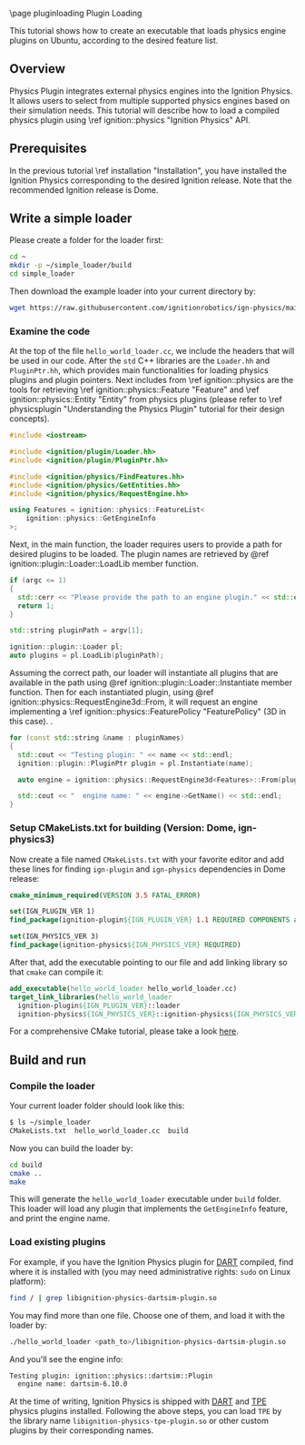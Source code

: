 \page pluginloading Plugin Loading

This tutorial shows how to create an executable that loads physics engine
plugins on Ubuntu, according to the desired feature list.

## Overview

Physics Plugin integrates external physics engines into the Ignition Physics.
It allows users to select from multiple supported physics engines based on their
simulation needs. This tutorial will describe how to load a compiled physics
plugin using \ref ignition::physics "Ignition Physics" API.

## Prerequisites

In the previous tutorial \ref installation "Installation", you have installed the
Ignition Physics corresponding to the desired Ignition release. Note that the
recommended Ignition release is Dome.

## Write a simple loader

Please create a folder for the loader first:

```bash
cd ~
mkdir -p ~/simple_loader/build
cd simple_loader
```

Then download the example loader into your current directory by:

```bash
wget https://raw.githubusercontent.com/ignitionrobotics/ign-physics/main/examples/hello_world_loader/hello_world_loader.cc
```

### Examine the code

At the top of the file `hello_world_loader.cc`, we include the headers that will
be used in our code. After the `std` C++ libraries are the `Loader.hh` and
`PluginPtr.hh`, which provides main functionalities for loading physics plugins
and plugin pointers. Next includes from \ref ignition::physics are the tools for
retrieving \ref ignition::physics::Feature "Feature" and
\ref ignition::physics::Entity "Entity" from physics plugins (please refer to
\ref physicsplugin "Understanding the Physics Plugin" tutorial for their
design concepts).

```cpp
#include <iostream>

#include <ignition/plugin/Loader.hh>
#include <ignition/plugin/PluginPtr.hh>

#include <ignition/physics/FindFeatures.hh>
#include <ignition/physics/GetEntities.hh>
#include <ignition/physics/RequestEngine.hh>

using Features = ignition::physics::FeatureList<
    ignition::physics::GetEngineInfo
>;
```

Next, in the main function, the loader requires users to provide a path for
desired plugins to be loaded. The plugin names are retrieved by
@ref ignition::plugin::Loader::LoadLib member function.

```cpp
if (argc <= 1)
{
  std::cerr << "Please provide the path to an engine plugin." << std::endl;
  return 1;
}

std::string pluginPath = argv[1];

ignition::plugin::Loader pl;
auto plugins = pl.LoadLib(pluginPath);
```

Assuming the correct path, our loader will instantiate all plugins that are
available in the path using @ref ignition::plugin::Loader::Instantiate member
function. Then for each instantiated plugin, using
@ref ignition::physics::RequestEngine3d<Features>::From, it will request an
engine implementing a \ref ignition::physics::FeaturePolicy "FeaturePolicy" (3D
  in this case).
.

```cpp
for (const std::string &name : pluginNames)
{
  std::cout << "Testing plugin: " << name << std::endl;
  ignition::plugin::PluginPtr plugin = pl.Instantiate(name);

  auto engine = ignition::physics::RequestEngine3d<Features>::From(plugin);

  std::cout << "  engine name: " << engine->GetName() << std::endl;
}
```

### Setup CMakeLists.txt for building (Version: Dome, ign-physics3)

Now create a file named `CMakeLists.txt` with your favorite editor and add these
lines for finding `ign-plugin` and `ign-physics` dependencies in Dome release:

```cmake
cmake_minimum_required(VERSION 3.5 FATAL_ERROR)

set(IGN_PLUGIN_VER 1)
find_package(ignition-plugin${IGN_PLUGIN_VER} 1.1 REQUIRED COMPONENTS all)

set(IGN_PHYSICS_VER 3)
find_package(ignition-physics${IGN_PHYSICS_VER} REQUIRED)
```

After that, add the executable pointing to our file and add linking library so
that `cmake` can compile it:

```cmake
add_executable(hello_world_loader hello_world_loader.cc)
target_link_libraries(hello_world_loader
  ignition-plugin${IGN_PLUGIN_VER}::loader
  ignition-physics${IGN_PHYSICS_VER}::ignition-physics${IGN_PHYSICS_VER})
```

For a comprehensive CMake tutorial, please take a look
[here](https://cmake.org/cmake/help/latest/guide/tutorial/index.html).

## Build and run

### Compile the loader

Your current loader folder should look like this:
```bash
$ ls ~/simple_loader
CMakeLists.txt  hello_world_loader.cc  build
```

Now you can build the loader by:

```bash
cd build
cmake ..
make
```

This will generate the `hello_world_loader` executable under `build` folder.
This loader will load any plugin that implements the `GetEngineInfo` feature,
and print the engine name.

### Load existing plugins

For example, if you have the Ignition Physics plugin for
[DART](https://dartsim.github.io/) compiled, find where it is installed with
(you may need administrative rights: `sudo` on Linux platform):

```bash
find / | grep libignition-physics-dartsim-plugin.so
```

You may find more than one file. Choose one of them, and load it with
the loader by:

```bash
./hello_world_loader <path_to>/libignition-physics-dartsim-plugin.so
```

And you'll see the engine info:

```bash
Testing plugin: ignition::physics::dartsim::Plugin
  engine name: dartsim-6.10.0
```

At the time of writing, Ignition Physics is shipped with
[DART](https://dartsim.github.io/) and [TPE](https://community.gazebosim.org/t/announcing-new-physics-engine-tpe-trivial-physics-engine/629)
physics plugins installed. Following the above steps, you can load `TPE` by the
library name `libignition-physics-tpe-plugin.so` or other custom plugins by
their corresponding names.
